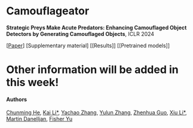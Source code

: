 # Camouflageator
**Strategic Preys Make Acute Predators: Enhancing Camouflaged Object Detectors by Generating Camouflaged Objects**,  ICLR 2024

[[Paper](https://arxiv.org/pdf/2308.03166)] [Supplementary material] [[Results]] [[Pretrained models]]

# Other information will be added in this week!

#### Authors
[Chunming He](https://chunminghe.github.io/), [Kai Li*](http://kailigo.github.io/), [Yachao Zhang](https://yachao-zhang.github.io/), [Yulun Zhang](https://yulunzhang.com/), [Zhenhua Guo](https://scholar.google.com/citations?user=dbR6bD0AAAAJ&hl=en), [Xiu Li*](https://scholar.google.com/citations?user=Xrh1OIUAAAAJ&hl=en), [Martin Danelljan](https://martin-danelljan.github.io/), [Fisher Yu](https://scholar.google.com/citations?hl=en&user=-XCiamcAAAAJ)

